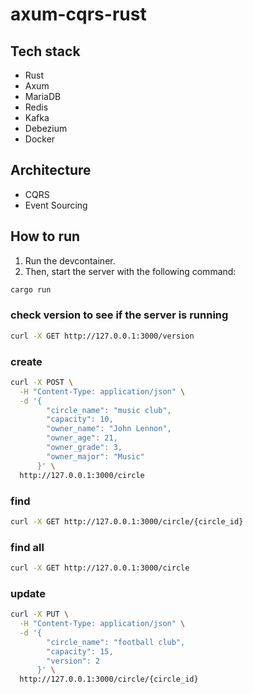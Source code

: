# axum-cqrs-rust

## Tech stack
- Rust
- Axum
- MariaDB
- Redis
- Kafka
- Debezium
- Docker

## Architecture
- CQRS
- Event Sourcing

## How to run
1. Run the devcontainer.
2. Then, start the server with the following command:

```bash
cargo run
```

### check version to see if the server is running
```bash
curl -X GET http://127.0.0.1:3000/version
``` 

### create 
```bash
curl -X POST \
  -H "Content-Type: application/json" \
  -d '{
        "circle_name": "music club",
        "capacity": 10,
        "owner_name": "John Lennon",
        "owner_age": 21,
        "owner_grade": 3,
        "owner_major": "Music"
      }' \
  http://127.0.0.1:3000/circle
```

### find
```bash
curl -X GET http://127.0.0.1:3000/circle/{circle_id}
``` 

### find all
```bash 
curl -X GET http://127.0.0.1:3000/circle
```

### update
```bash
curl -X PUT \
  -H "Content-Type: application/json" \
  -d '{
        "circle_name": "football club",
        "capacity": 15,
        "version": 2
      }' \
  http://127.0.0.1:3000/circle/{circle_id}
```

